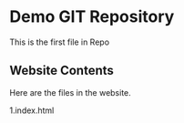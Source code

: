 # Demo GIT Repository

This is the first file in Repo

## Website Contents

Here are the files in the website.

1.index.html

